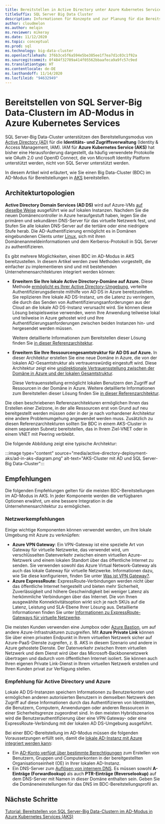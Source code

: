 ```yaml
---
title: Bereitstellen in Active Directory unter Azure Kubernetes Services
titleSuffix: SQL Server Big Data Cluster
description: Informationen für Konzepte und zur Planung für die Bereitstellung von SQL Server-Big Data-Clustern im AD-Modus in Azure Kubernetes Service
author: cloudmelon
ms.author: melqin
ms.reviewer: mikeray
ms.date: 11/12/2020
ms.topic: conceptual
ms.prod: sql
ms.technology: big-data-cluster
ms.openlocfilehash: 3f6b3ce5f6a594e5be385ee1f7ea7d1c03c1f92a
ms.sourcegitcommit: 0f484f32709a414f05562bbaafeca9a9fc57c9ed
ms.translationtype: HT
ms.contentlocale: de-DE
ms.lasthandoff: 11/14/2020
ms.locfileid: "94632949"
---
```

# <a name="deploy-sql-server-big-data-clusters-in-ad-mode-on-azure-kubernetes-services-aks"></a>Bereitstellen von SQL Server-Big Data-Clustern im AD-Modus in Azure Kubernetes Services

SQL Server-Big Data-Cluster unterstützen den Bereitstellungsmodus von [Active Directory (AD)](deploy-active-directory.md) für die **Identitäts- und Zugriffsverwaltung** (Identity & Access Management, IAM). IAM für **Azure Kubernetes Service (AKS)** hat bisher eine Herausforderung dargestellt, da häufig verwendete Protokolle wie OAuth 2.0 und OpenID Connect, die von Microsoft Identity Platform unterstützt werden, nicht von SQL Server unterstützt werden.  

In diesem Artikel wird erläutert, wie Sie einen Big Data-Cluster (BDC) im AD-Modus für Bereitstellungen in [AKS](/azure/aks/intro-kubernetes) bereitstellen. 

## <a name="architecture-topologies"></a>Architekturtopologien

**Active Directory Domain Services (AD DS)** wird auf Azure-VMs [auf dieselbe Weise](/windows-server/identity/ad-ds/deploy/virtual-dc/adds-on-azure-vm) ausgeführt wie auf lokalen Instanzen.  Nachdem Sie die neuen Domänencontroller in Azure heraufgestuft haben, legen Sie die primären und sekundären DNS-Server für das virtuelle Netzwerk fest, und Stufen Sie alle lokalen DNS-Server auf die tertiäre oder eine niedrigere Stufe herab. Die AD-Authentifizierung ermöglicht es in Domänen eingebundenen Clients unter [Linux](../linux/sql-server-linux-active-directory-auth-overview.md), sich mit ihren Domänenanmeldeinformationen und dem Kerberos-Protokoll in SQL Server zu authentifizieren.

Es gibt mehrere Möglichkeiten, einen BDC im AD-Modus in AKS bereitzustellen.  In diesem Artikel werden zwei Methoden vorgestellt, die einfacher zu implementieren sind und mit bestehenden Unternehmensarchitekturen integriert werden können:

* **Erweitern Sie Ihre lokale Active Directory-Domäne auf Azure.** Diese Methode [ermöglicht es Ihrer Active Directory-Umgebung](/azure/architecture/reference-architectures/identity/adds-extend-domain), verteilte Authentifizierungsdienste mithilfe von AD DS in Azure bereitzustellen. Sie replizieren Ihre lokale AD DS-Instanz, um die Latenz zu verringern, die durch das Senden von Authentifizierungsanforderungen aus der Cloud an die lokale AD DS-Instanz verursacht wird. Sie können diese Lösung beispielsweise verwenden, wenn Ihre Anwendung teilweise lokal und teilweise in Azure gehostet wird und Ihre Authentifizierungsanforderungen zwischen beiden Instanzen hin- und hergesendet werden müssen.

   Weitere detaillierte Informationen zum Bereitstellen dieser Lösung finden Sie [in dieser Referenzarchitektur](https://github.com/mspnp/identity-reference-architectures/tree/master/adds-extend-domain).

* **Erweitern Sie Ihre Ressourcengesamtstruktur für AD DS auf Azure.** In dieser Architektur erstellen Sie eine neue Domäne in Azure, die von der lokalen AD-Gesamtstruktur als vertrauenswürdig eingestuft wird. Diese Architektur zeigt eine [unidirektionale Vertrauensstellung zwischen der Domäne in Azure und der lokalen Gesamtstruktur](/azure/architecture/reference-architectures/identity/adds-forest).

   Diese Vertrauensstellung ermöglicht lokalen Benutzern den Zugriff auf Ressourcen in der Domäne in Azure. Weitere detaillierte Informationen zum Bereitstellen dieser Lösung finden Sie [in dieser Referenzarchitektur](https://github.com/mspnp/identity-reference-architectures/tree/master/adds-forest).

Die oben beschriebenen Referenzarchitekturen ermöglichen Ihnen das Erstellen einer Zielzone, in der alle Ressourcen erst von Grund auf neu bereitgestellt werden müssen oder in der je nach vorhandener Architektur eine andere Problemumgehung angewendet werden muss. Zusätzlich zu diesen Referenzarchitekturen sollten Sie BDC in einem AKS-Cluster in einem separaten Subnetz bereitstellen, das in Ihrem Ziel-VNET oder in einem VNET mit Peering verbleibt.

Die folgende Abbildung zeigt eine typische Architektur:

:::image type="content" source="media/active-directory-deployment-aks/ad-in-aks-diagram.png" alt-text="AKS-Cluster mit AD und SQL Server-Big Data-Cluster":::

## <a name="recommendations"></a>Empfehlungen

Die folgenden Empfehlungen gelten für die meisten BDC-Bereitstellungen im AD-Modus in AKS. In jeder Komponente werden die verfügbaren Optionen erwähnt, um eine bessere Integration in die Unternehmensarchitektur zu ermöglichen.

### <a name="networking-recommendations"></a>Netzwerkempfehlungen

Einige wichtige Komponenten können verwendet werden, um Ihre lokale Umgebung mit Azure zu verknüpfen:

* **Azure VPN Gateway**: Ein VPN-Gateway ist eine spezielle Art von Gateway für virtuelle Netzwerke, das verwendet wird, um verschlüsselten Datenverkehr zwischen einem virtuellen Azure-Netzwerk und einem lokalen Standort über das öffentliche Internet zu senden. Sie verwenden sowohl das Azure Virtual Network-Gateway als auch das lokale Gateway für virtuelle Netzwerke. Informationen dazu, wie Sie diese konfigurieren, finden Sie unter [Was ist VPN Gateway?](/azure/vpn-gateway/vpn-gateway-about-vpngateways).
* **Azure ExpressRoute:** ExpressRoute-Verbindungen werden nicht über das öffentliche Internet hergestellt und bieten mehr Sicherheit, Zuverlässigkeit und höhere Geschwindigkeit bei weniger Latenz als herkömmliche Verbindungen über das Internet. Die von Ihnen ausgewählte Konnektivitätsoption wirkt sich je nach SKUs auf die Latenz, Leistung und SLA-Ebene Ihrer Lösung aus. Detaillierte Informationen finden Sie unter [Informationen zu ExpressRoute-Gateways für virtuelle Netzwerke](/azure/expressroute/expressroute-about-virtual-network-gateways).

Die meisten Kunden verwenden eine Jumpbox oder [Azure Bastion](/azure/bastion/bastion-overview), um auf andere Azure-Infrastrukturen zuzugreifen. Mit **Azure Private Link** können Sie über einen privaten Endpunkt in Ihrem virtuellen Netzwerk sicher auf Azure-PaaS-Dienste zugreifen, z. B. AKS in diesem Szenario und andere in Azure gehostete Dienste. Der Datenverkehr zwischen Ihrem virtuellen Netzwerk und dem Dienst wird über das Microsoft-Backbonenetzwerk übertragen und dadurch vom öffentlichen Internet isoliert. Sie können auch Ihren eigenen Private Link-Dienst in Ihrem virtuellen Netzwerk erstellen und Ihren Kunden privat zur Verfügung stellen.

### <a name="active-directory-and-azure-recommendation"></a>Empfehlung für Active Directory und Azure

Lokale AD DS-Instanzen speichern Informationen zu Benutzerkonten und ermöglichen anderen autorisierten Benutzern in demselben Netzwerk den Zugriff auf diese Informationen durch das Authentifizieren von Identitäten, die Benutzern, Computern, Anwendungen oder anderen Ressourcen in einer Sicherheitsgrenze zugeordnet sind. In den meisten Hybridszenarios wird die Benutzerauthentifizierung über eine VPN Gateway- oder eine ExpressRoute-Verbindung mit der lokalen AD DS-Umgebung ausgeführt.  

Bei einer BDC-Bereitstellung im AD-Modus müssen die folgenden Voraussetzungen erfüllt sein, damit die [lokale AD-Instanz mit Azure integriert werden kann](/azure/architecture/reference-architectures/identity/):

* Ein [AD-Konto verfügt über bestimmte Berechtigungen](active-directory-prerequisites.md) zum Erstellen von Benutzern, Gruppen und Computerkonten in der bereitgestellten Organisationseinheit (OE) in Ihrer lokalen AD-Instanz.
* Ein DNS-Server zum [Auflösen von internem DNS](active-directory-dns-reconciliation.md). Es müssen sowohl **A-Einträge (Forwardlookup)** als auch **PTR-Einträge (Reverselookup)** auf dem DNS-Server mit Namen in dieser Domäne enthalten sein. Geben Sie die Domäneneinstellungen für das DNS im BDC-Bereitstellungsprofil an.  

## <a name="next-steps"></a>Nächste Schritte

[Tutorial: Bereitstellen von SQL Server-Big Data-Clustern im AD-Modus in Azure Kubernetes Services (AKS)](active-directory-deployment-aks-tutorial.md)
